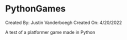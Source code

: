 # PythonGames
Created By: Justin Vanderboegh
Created On: 4/20/2022

A test of a platformer game made in Python

